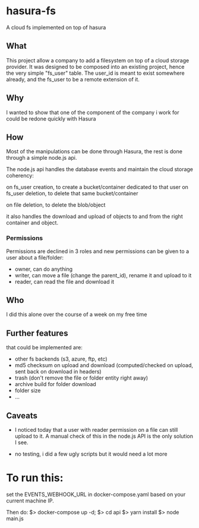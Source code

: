 # hasura-fs
A cloud fs implemented on top of hasura

## What

This project allow a company to add a filesystem on top of a cloud storage provider.
It was designed to be composed into an existing project, hence the very simple "fs\_user" table.
The user\_id is meant to exist somewhere already, and the fs\_user to be a remote extension of it.

## Why

I wanted to show that one of the component of the company i work for could be redone quickly with Hasura

## How

Most of the manipulations can be done through Hasura, the rest is done through a simple node.js api.

The node.js api handles the database events and maintain the cloud storage coherency:

on fs\_user creation, to create a bucket/container dedicated to that user
on fs\_user deletion, to delete that same bucket/container

on file deletion, to delete the blob/object

it also handles the download and upload of objects to and from the right container and object.

### Permissions

Permissions are declined in 3 roles and new permissions can be given to a user about a file/folder:
- owner, can do anything
- writer, can move a file (change the parent\_id), rename it and upload to it
- reader, can read the file and download it

## Who

I did this alone over the course of a week on my free time

## Further features

that could be implemented are:

- other fs backends (s3, azure, ftp, etc)
- md5 checksum on upload and download (computed/checked on upload, sent back on download in headers)
- trash (don't remove the file or folder entity right away)
- archive build for folder download
- folder size
- ...

## Caveats

- I noticed today that a user with reader permission on a file can still upload to it.
A manual check of this in the node.js API is the only solution I see.

- no testing, i did a few ugly scripts but it would need a lot more

# To run this:

set the EVENTS\_WEBHOOK\_URL in docker-compose.yaml based on your current machine IP.

Then do:
$> docker-compose up -d;
$> cd api
$> yarn install
$> node main.js
